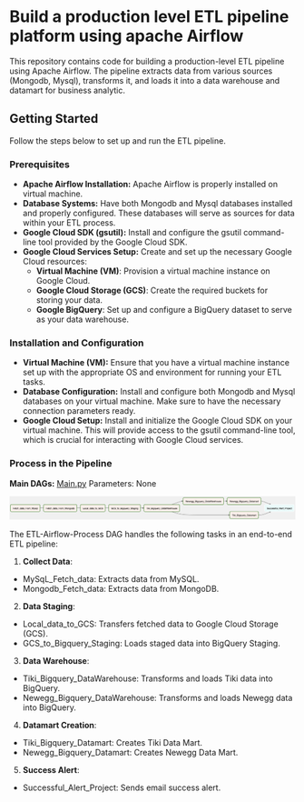 # Build a production level ETL pipeline platform using apache Airflow 

This repository contains code for building a production-level ETL pipeline using Apache Airflow. The pipeline extracts data from various sources (Mongodb, Mysql), transforms it, and loads it into a data warehouse and datamart for business analytic.

## Getting Started

Follow the steps below to set up and run the ETL pipeline.

### Prerequisites

- **Apache Airflow Installation:** Apache Airflow is properly installed on virtual machine.
- **Database Systems:** Have both Mongodb and Mysql databases installed and properly configured. These databases will serve as sources for data within your ETL process.
- **Google Cloud SDK (gsutil):** Install and configure the gsutil command-line tool provided by the Google Cloud SDK.
- **Google Cloud Services Setup:** Create and set up the necessary Google Cloud resources:
    - **Virtual Machine (VM)**: Provision a virtual machine instance on Google Cloud.
    - **Google Cloud Storage (GCS)**: Create the required buckets for storing your data.
    - **Google BigQuery**: Set up and configure a BigQuery dataset to serve as your data warehouse.

### Installation and Configuration

- **Virtual Machine (VM):** Ensure that you have a virtual machine instance set up with the appropriate OS and environment for running your ETL tasks.
- **Database Configuration:** Install and configure both Mongodb and Mysql databases on your virtual machine. Make sure to have the necessary connection parameters ready.
- **Google Cloud Setup:** Install and initialize the Google Cloud SDK on your virtual machine. This will provide access to the gsutil command-line tool, which is crucial for interacting with Google Cloud services.

### Process in the Pipeline

**Main DAGs:**
[Main.py](./src/dags/main.py)
Parameters: None

![Alt text](image.png)

The ETL-Airflow-Process DAG handles the following tasks in an end-to-end ETL pipeline:

1. __Collect Data__:
- MySqL_Fetch_data: Extracts data from MySQL.
- Mongodb_Fetch_data: Extracts data from MongoDB.
2. __Data Staging__:
- Local_data_to_GCS: Transfers fetched data to Google Cloud Storage (GCS).
- GCS_to_Bigquery_Staging: Loads staged data into BigQuery Staging.
3. __Data Warehouse__:
- Tiki_Bigquery_DataWarehouse: Transforms and loads Tiki data into BigQuery.
- Newegg_Bigquery_DataWarehouse: Transforms and loads Newegg data into BigQuery.
4. __Datamart Creation__:
- Tiki_Bigquery_Datamart: Creates Tiki Data Mart.
- Newegg_Bigquery_Datamart: Creates Newegg Data Mart.
5. __Success Alert__:
- Successful_Alert_Project: Sends email success alert.

